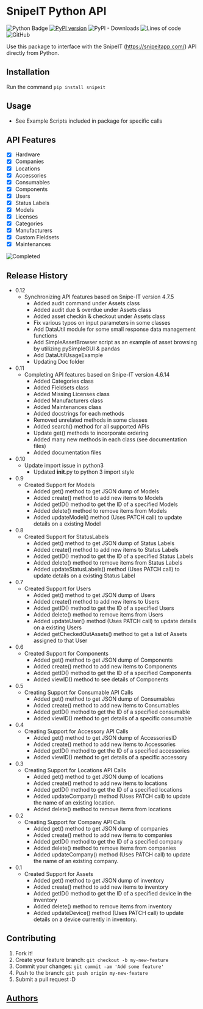 # SnipeIT Python API

![Python Badge](https://img.shields.io/badge/Python-3776AB?logo=python&logoColor=fff&style=flat)
[![PyPI version](https://badge.fury.io/py/snipeit.svg)](https://badge.fury.io/py/snipeit)
![PyPI - Downloads](https://img.shields.io/pypi/dm/snipeit?style=flat)
![Lines of code](https://img.shields.io/tokei/lines/github/SchoolOfTheOsage/snipeit?style=flat)
![GitHub](https://img.shields.io/github/license/SchoolOfTheOsage/snipeit?style=flat)

Use this package to interface with the SnipeIT
(<https://snipeitapp.com/>) API directly from Python.

## Installation

Run the command `pip install snipeit`

## Usage

-   See Example Scripts included in package for specific calls

## API Features

-   [x] Hardware
-   [x] Companies
-   [x] Locations
-   [x] Accessories
-   [x] Consumables
-   [x] Components
-   [x] Users
-   [x] Status Labels
-   [x] Models
-   [x] Licenses
-   [x] Categories
-   [x] Manufacturers
-   [x] Custom Fieldsets
-   [x] Maintenances

![Completed](http://progressed.io/bar/100?title=completed)

## Release History

-   0.12
    -   Synchronizing API features based on Snipe-IT version 4.7.5
        -   Added audit command under Assets class
        -   Added audit due & overdue under Assets class
        -   Added asset checkin & checkout under Assets class
        -   Fix various typos on input parameters in some classes
        -   Add DataUtil module for some small response data management
            functions
        -   Add SimpleAssetBrowser script as an example of asset
            browsing by utilizing pySimpleGUI & pandas
        -   Add DataUtilUsageExample
        -   Updating Doc folder
-   0.11
    -   Completing API features based on Snipe-IT version 4.6.14
        -   Added Categories class
        -   Added Fieldsets class
        -   Added Missing Licenses class
        -   Added Manufacturers class
        -   Added Maintenances class
        -   Added docstrings for each methods
        -   Removed unrelated methods in some classes
        -   Added search() method for all supported APIs
        -   Update get() methods to incorporate ordering
        -   Added many new methods in each class (see documentation
            files)
        -   Added documentation files
-   0.10
    -   Update import issue in python3
        -   Updated **init**.py to python 3 import style
-   0.9
    -   Created Support for Models
        -   Added get() method to get JSON dump of Models
        -   Added create() method to add new items to Models
        -   Added getID() method to get the ID of a specified Models
        -   Added delete() method to remove items from Models
        -   Added updateModel() method (Uses PATCH call) to update
            details on a existing Model
-   0.8
    -   Created Support for StatusLabels
        -   Added get() method to get JSON dump of Status Labels
        -   Added create() method to add new items to Status Labels
        -   Added getID() method to get the ID of a specified Status
            Labels
        -   Added delete() method to remove items from Status Labels
        -   Added updateStatusLabels() method (Uses PATCH call) to
            update details on a existing Status Label
-   0.7
    -   Created Support for Users
        -   Added get() method to get JSON dump of Users
        -   Added create() method to add new items to Users
        -   Added getID() method to get the ID of a specified Users
        -   Added delete() method to remove items from Users
        -   Added updateUser() method (Uses PATCH call) to update
            details on a existing Users
        -   Added getCheckedOutAssets() method to get a list of Assets
            assigned to that User
-   0.6
    -   Created Support for Components
        -   Added get() method to get JSON dump of Components
        -   Added create() method to add new items to Components
        -   Added getID() method to get the ID of a specified Components
        -   Added viewID() method to see details of Components
-   0.5
    -   Creating Support for Consumable API Calls
        -   Added get() method to get JSON dump of Consumables
        -   Added create() method to add new items to Consumables
        -   Added getID() method to get the ID of a specified consumable
        -   Added viewID() method to get details of a specific
            consumable
-   0.4
    -   Creating Support for Accessory API Calls
        -   Added get() method to get JSON dump of AccessoriesID
        -   Added create() method to add new items to Accessories
        -   Added getID() method to get the ID of a specified
            accessories
        -   Added viewID() method to get details of a specific accessory
-   0.3
    -   Creating Support for Locations API Calls
        -   Added get() method to get JSON dump of locations
        -   Added create() method to add new items to locations
        -   Added getID() method to get the ID of a specified locations
        -   Added updateCompany() method (Uses PATCH call) to update the
            name of an existing location.
        -   Added delete() method to remove items from locations
-   0.2
    -   Creating Support for Company API Calls
        -   Added get() method to get JSON dump of companies
        -   Added create() method to add new items to companies
        -   Added getID() method to get the ID of a specified company
        -   Added delete() method to remove items from companies
        -   Added updateCompany() method (Uses PATCH call) to update the
            name of an existing company.
-   0.1
    -   Created Support for Assets
        -   Added get() method to get JSON dump of inventory
        -   Added create() method to add new items to inventory
        -   Added getID() method to get the ID of a specified device in
            the inventory
        -   Added delete() method to remove items from inventory
        -   Added updateDevice() method (Uses PATCH call) to update
            details on a device currently in inventory.

## Contributing

1.  Fork it!
2.  Create your feature branch: `git checkout -b my-new-feature`
3.  Commit your changes: `git commit -am 'Add some feature'`
4.  Push to the branch: `git push origin my-new-feature`
5.  Submit a pull request :D

## [Authors](AUTHORS.md)
